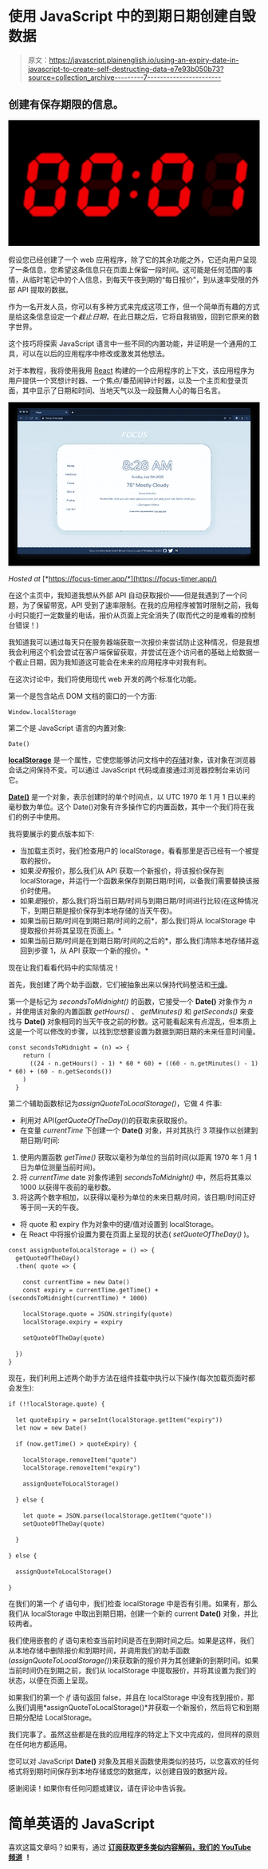# 使用 JavaScript 中的到期日期创建自毁数据

> 原文：<https://javascript.plainenglish.io/using-an-expiry-date-in-javascript-to-create-self-destructing-data-e7e93b050b73?source=collection_archive---------7----------------------->

## 创建有保存期限的信息。

![](img/00a82641b31983ef907e79e2580890e3.png)

假设您已经创建了一个 web 应用程序，除了它的其余功能之外，它还向用户呈现了一条信息，您希望这条信息只在页面上保留一段时间。这可能是任何范围的事情，从临时笔记中的个人信息，到每天午夜到期的“每日报价”，到从速率受限的外部 API 提取的数据。

作为一名开发人员，你可以有多种方式来完成这项工作，但一个简单而有趣的方式是给这条信息设定一个*截止日期*，在此日期之后，它将自我销毁，回到它原来的数字世界。

这个技巧将探索 JavaScript 语言中一些不同的内置功能，并证明是一个通用的工具，可以在以后的应用程序中修改或激发其他想法。

对于本教程，我将使用我用 [React](https://reactjs.org/) 构建的一个应用程序的上下文，该应用程序为用户提供一个冥想计时器、一个焦点/番茄闹钟计时器，以及一个主页和登录页面，其中显示了日期和时间、当地天气以及一段鼓舞人心的每日名言。

![](img/71b4658ab10ebfd0ee6b91a8a8d57091.png)

*Hosted at* [*https://focus-timer.app/*](https://focus-timer.app/)

在这个主页中，我知道我想从外部 API 自动获取报价——但是我遇到了一个问题，为了保留带宽，API 受到了速率限制。在我的应用程序被暂时限制之前，我每小时只能打一定数量的电话，报价从页面上完全消失了(取而代之的是难看的控制台错误！)

我知道我可以通过每天只在服务器端获取一次报价来尝试防止这种情况，但是我想我会利用这个机会尝试在客户端保留获取，并尝试在逐个访问者的基础上给数据一个截止日期，因为我知道这可能会在未来的应用程序中对我有利。

在这次讨论中，我们将使用现代 web 开发的两个标准化功能。

第一个是包含站点 DOM 文档的窗口的一个方面:

```
Window.localStorage
```

第二个是 JavaScript 语言的内置对象:

```
Date()
```

[**localStorage**](https://developer.mozilla.org/en-US/docs/Web/API/Window/localStorage) 是一个属性，它使您能够访问文档中的[存储](https://developer.mozilla.org/en-US/docs/Web/API/Storage)对象，该对象在浏览器会话之间保持不变。可以通过 JavaScript 代码或直接通过浏览器控制台来访问它。

[**Date()**](https://developer.mozilla.org/en-US/docs/Web/JavaScript/Reference/Global_Objects/Date) 是一个对象，表示创建时的单个时间点，以 UTC 1970 年 1 月 1 日以来的毫秒数为单位。这个 Date()对象有许多操作它的内置函数，其中一个我们将在我们的例子中使用。

我将要展示的要点版本如下:

*   当加载主页时，我们检查用户的 localStorage，看看那里是否已经有一个被提取的报价。
*   如果*没有*报价，那么我们从 API 获取一个新报价，将该报价保存到 localStorage，并运行一个函数来保存到期日期/时间，以备我们需要替换该报价时使用。
*   如果*是*报价，那么我们将当前日期/时间与到期日期/时间进行比较(在这种情况下，到期日期是报价保存到本地存储的当天午夜)。
*   如果当前日期/时间在到期日期/时间的之前*，那么我们将从 localStorage 中提取报价并将其呈现在页面上。*
*   如果当前日期/时间是在到期日期/时间的之后的*，那么我们清除本地存储并返回到步骤 1，从 API 获取一个新的报价。*

现在让我们看看代码中的实际情况！

首先，我创建了两个助手函数，它们被抽象出来以保持代码整洁和[干燥](https://en.wikipedia.org/wiki/Don%27t_repeat_yourself)。

第一个是标记为 *secondsToMidnight()* 的函数，它接受一个 **Date()** 对象作为 *n* ，并使用该对象的内置函数 *getHours()* 、 *getMinutes()* 和 *getSeconds()* 来查找与 **Date()** 对象相同的当天午夜之前的秒数。这可能看起来有点混乱，但本质上这是一个可以修改的步骤，以找到您想要设置为数据到期日期的未来任意时间量。

```
const secondsToMidnight = (n) => {
    return (
      ((24 - n.getHours() - 1) * 60 * 60) + ((60 - n.getMinutes() - 1) * 60) + (60 - n.getSeconds())
    )
  }
```

第二个辅助函数标记为*assignQuoteToLocalStorage()*，它做 4 件事:

*   利用对 API(*getQuoteOfTheDay()*)的获取来获取报价。
*   在变量 *currentTime* 下创建一个 **Date()** 对象，并对其执行 3 项操作以创建到期日期/时间:

1.  使用内置函数 *getTime()* 获取以毫秒为单位的当前时间(以距离 1970 年 1 月 1 日为单位测量当前时间)。
2.  将 *currentTime* date 对象传递到 *secondsToMidnight()* 中，然后将其乘以 1000 以获得午夜前的毫秒数。
3.  将这两个数字相加，以获得以毫秒为单位的未来日期/时间，该日期/时间正好等于同一天的午夜。

*   将 quote 和 expiry 作为对象中的键/值对设置到 localStorage。
*   在 React 中将报价设置为要在页面上呈现的状态( *setQuoteOfTheDay()* )。

```
const assignQuoteToLocalStorage = () => {
  getQuoteOfTheDay()
  .then( quote => {

    const currentTime = new Date()
    const expiry = currentTime.getTime() + (secondsToMidnight(currentTime) * 1000)

    localStorage.quote = JSON.stringify(quote)
    localStorage.expiry = expiry

    setQuoteOfTheDay(quote)

  })
}
```

现在，我们利用上述两个助手方法在组件挂载中执行以下操作(每次加载页面时都会发生):

```
if (!!localStorage.quote) {

  let quoteExpiry = parseInt(localStorage.getItem("expiry"))
  let now = new Date()

  if (now.getTime() > quoteExpiry) {

    localStorage.removeItem("quote")
    localStorage.removeItem("expiry")

    assignQuoteToLocalStorage()

  } else {

    let quote = JSON.parse(localStorage.getItem("quote"))
    setQuoteOfTheDay(quote)

  }

} else {

  assignQuoteToLocalStorage()

}
```

在我们的第一个 *if* 语句中，我们检查 localStorage 中是否有引用。如果有，那么我们从 localStorage 中取出到期日期，创建一个新的 current **Date()** 对象，并比较两者。

我们使用嵌套的 *if* 语句来检查当前时间是否在到期时间之后。如果是这样，我们从本地存储中删除报价和到期时间，并调用我们的助手函数(*assignQuoteToLocalStorage()*)来获取新的报价并为其创建新的到期时间。如果当前时间仍在到期之前，我们从 localStorage 中提取报价，并将其设置为我们的状态，以便在页面上呈现。

如果我们的第一个 *if* 语句返回 false，并且在 localStorage 中没有找到报价，那么我们调用*assignQuoteToLocalStorage()*并获取一个新报价，然后将它和到期日期分配给 LocalStorage。

我们完事了。虽然这些都是在我的应用程序的特定上下文中完成的，但同样的原则在任何地方都适用。

您可以对 JavaScript **Date()** 对象及其相关函数使用类似的技巧，以您喜欢的任何格式将到期时间保存到本地存储或您的数据库，以创建自毁的数据片段。

感谢阅读！如果你有任何问题或建议，请在评论中告诉我。

# 简单英语的 JavaScript

喜欢这篇文章吗？如果有，通过 [**订阅获取更多类似内容解码，我们的 YouTube 频道**](https://www.youtube.com/channel/UCtipWUghju290NWcn8jhyAw) **！**